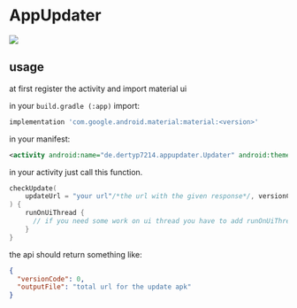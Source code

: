 # AppUpdater

[![](https://jitpack.io/v/de.dertyp7214/AppUpdater.svg)](https://jitpack.io/#de.dertyp7214/AppUpdater)


## usage

at first register the activity and import material ui

in your `build.gradle (:app)` import:

```gradle
implementation 'com.google.android.material:material:<version>'
```

in your manifest:

```xml
<activity android:name="de.dertyp7214.appupdater.Updater" android:theme="@style/AppUpdaterTheme" />
```

in your activity just call this function.

```kotlin
checkUpdate(
    updateUrl = "your url"/*the url with the given response*/, versionCode = BuildConfig.VERSION_CODE/*curren versioncode*/, forceUpdate = false/*<(true|false) wont let the user back>*/
) {
    runOnUiThread {
      // if you need some work on ui thread you have to add runOnUiThread
    }
}
```

the api should return something like:

```json
{
  "versionCode": 0,
  "outputFile": "total url for the update apk"
}
```
